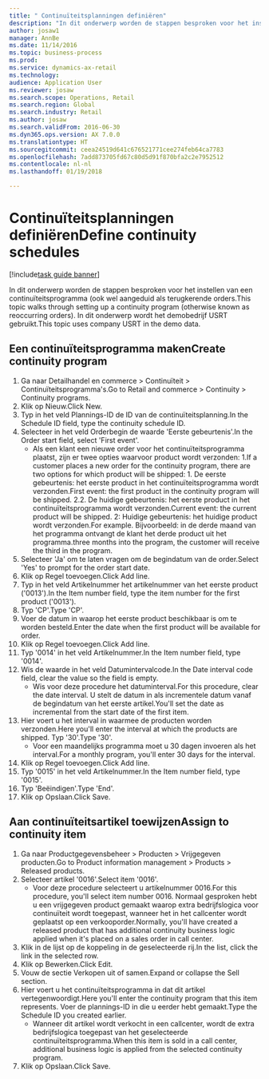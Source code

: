```yaml
--- 
title: " Continuïteitsplanningen definiëren"
description: "In dit onderwerp worden de stappen besproken voor het instellen van een continuïteitsprogramma (ook wel aangeduid als terugkerende orders."
author: josaw1
manager: AnnBe
ms.date: 11/14/2016
ms.topic: business-process
ms.prod: 
ms.service: dynamics-ax-retail
ms.technology: 
audience: Application User
ms.reviewer: josaw
ms.search.scope: Operations, Retail
ms.search.region: Global
ms.search.industry: Retail
ms.author: josaw
ms.search.validFrom: 2016-06-30
ms.dyn365.ops.version: AX 7.0.0
ms.translationtype: HT
ms.sourcegitcommit: ceea24519d641c676521771cee274feb64ca7783
ms.openlocfilehash: 7add873705fd67c80d5d91f870bfa2c2e7952512
ms.contentlocale: nl-nl
ms.lasthandoff: 01/19/2018

---
```

# <a name="define-continuity-schedules"></a><span data-ttu-id="12988-103"> Continuïteitsplanningen definiëren</span><span class="sxs-lookup"><span data-stu-id="12988-103">Define continuity schedules</span></span>

[!include[task guide banner](../includes/task-guide-banner.md)]

<span data-ttu-id="12988-104">In dit onderwerp worden de stappen besproken voor het instellen van een continuïteitsprogramma (ook wel aangeduid als terugkerende orders.</span><span class="sxs-lookup"><span data-stu-id="12988-104">This topic walks through setting up a continuity program (otherwise known as reoccurring orders).</span></span> <span data-ttu-id="12988-105">In dit onderwerp wordt het demobedrijf USRT gebruikt.</span><span class="sxs-lookup"><span data-stu-id="12988-105">This topic uses company USRT in the demo data.</span></span>


## <a name="create-continuity-program"></a><span data-ttu-id="12988-106">Een continuïteitsprogramma maken</span><span class="sxs-lookup"><span data-stu-id="12988-106">Create continuity program</span></span>
1. <span data-ttu-id="12988-107">Ga naar Detailhandel en commerce > Continuïteit > Continuïteitsprogramma's.</span><span class="sxs-lookup"><span data-stu-id="12988-107">Go to Retail and commerce > Continuity > Continuity programs.</span></span>
2. <span data-ttu-id="12988-108">Klik op Nieuw.</span><span class="sxs-lookup"><span data-stu-id="12988-108">Click New.</span></span>
3. <span data-ttu-id="12988-109">Typ in het veld Plannings-ID de ID van de continuïteitsplanning.</span><span class="sxs-lookup"><span data-stu-id="12988-109">In the Schedule ID field, type the continuity schedule ID.</span></span>
4. <span data-ttu-id="12988-110">Selecteer in het veld Orderbegin de waarde 'Eerste gebeurtenis'.</span><span class="sxs-lookup"><span data-stu-id="12988-110">In the Order start field, select 'First event'.</span></span>
    * <span data-ttu-id="12988-111">Als een klant een nieuwe order voor het continuïteitsprogramma plaatst, zijn er twee opties waarvoor product wordt verzonden: 1.</span><span class="sxs-lookup"><span data-stu-id="12988-111">If a customer places a new order for the continuity program, there are two options for which product will be shipped:  1.</span></span> <span data-ttu-id="12988-112">De eerste gebeurtenis: het eerste product in het continuïteitsprogramma wordt verzonden.</span><span class="sxs-lookup"><span data-stu-id="12988-112">First event: the first product in the continuity program will be shipped.</span></span>  <span data-ttu-id="12988-113">2.</span><span class="sxs-lookup"><span data-stu-id="12988-113">2.</span></span> <span data-ttu-id="12988-114">De huidige gebeurtenis: het eerste product in het continuïteitsprogramma wordt verzonden.</span><span class="sxs-lookup"><span data-stu-id="12988-114">Current event: the current product will be shipped.</span></span> <span data-ttu-id="12988-115">2: Huidige gebeurtenis: het huidige product wordt verzonden.</span><span class="sxs-lookup"><span data-stu-id="12988-115">For example.</span></span> <span data-ttu-id="12988-116">Bijvoorbeeld: in de derde maand van het programma ontvangt de klant het derde product uit het programma.</span><span class="sxs-lookup"><span data-stu-id="12988-116">three months into the program, the customer will receive the third in the program.</span></span>  
5. <span data-ttu-id="12988-117">Selecteer 'Ja' om te laten vragen om de begindatum van de order.</span><span class="sxs-lookup"><span data-stu-id="12988-117">Select 'Yes' to prompt for the order start date.</span></span>
6. <span data-ttu-id="12988-118">Klik op Regel toevoegen.</span><span class="sxs-lookup"><span data-stu-id="12988-118">Click Add line.</span></span>
7. <span data-ttu-id="12988-119">Typ in het veld Artikelnummer het artikelnummer van het eerste product ('0013').</span><span class="sxs-lookup"><span data-stu-id="12988-119">In the Item number field, type the item number for the first product ('0013').</span></span>
8. <span data-ttu-id="12988-120">Typ 'CP'.</span><span class="sxs-lookup"><span data-stu-id="12988-120">Type 'CP'.</span></span>
9. <span data-ttu-id="12988-121">Voer de datum in waarop het eerste product beschikbaar is om te worden besteld.</span><span class="sxs-lookup"><span data-stu-id="12988-121">Enter the date when the first product will be available for order.</span></span>
10. <span data-ttu-id="12988-122">Klik op Regel toevoegen.</span><span class="sxs-lookup"><span data-stu-id="12988-122">Click Add line.</span></span>
11. <span data-ttu-id="12988-123">Typ '0014' in het veld Artikelnummer.</span><span class="sxs-lookup"><span data-stu-id="12988-123">In the Item number field, type '0014'.</span></span>
12. <span data-ttu-id="12988-124">Wis de waarde in het veld Datumintervalcode.</span><span class="sxs-lookup"><span data-stu-id="12988-124">In the Date interval code field, clear the value so the field is empty.</span></span>
    * <span data-ttu-id="12988-125">Wis voor deze procedure het datuminterval.</span><span class="sxs-lookup"><span data-stu-id="12988-125">For this procedure, clear the date interval.</span></span> <span data-ttu-id="12988-126">U stelt de datum in als incrementele datum vanaf de begindatum van het eerste artikel.</span><span class="sxs-lookup"><span data-stu-id="12988-126">You'll set the date as incremental from the start date of the first item.</span></span>  
13. <span data-ttu-id="12988-127">Hier voert u het interval in waarmee de producten worden verzonden.</span><span class="sxs-lookup"><span data-stu-id="12988-127">Here you'll enter the interval at which the products are shipped.</span></span> <span data-ttu-id="12988-128">Typ '30'.</span><span class="sxs-lookup"><span data-stu-id="12988-128">Type '30'.</span></span>
    * <span data-ttu-id="12988-129">Voor een maandelijks programma moet u 30 dagen invoeren als het interval.</span><span class="sxs-lookup"><span data-stu-id="12988-129">For a monthly program, you'll enter 30 days for the interval.</span></span>  
14. <span data-ttu-id="12988-130">Klik op Regel toevoegen.</span><span class="sxs-lookup"><span data-stu-id="12988-130">Click Add line.</span></span>
15. <span data-ttu-id="12988-131">Typ '0015' in het veld Artikelnummer.</span><span class="sxs-lookup"><span data-stu-id="12988-131">In the Item number field, type '0015'.</span></span>
16. <span data-ttu-id="12988-132">Typ 'Beëindigen'.</span><span class="sxs-lookup"><span data-stu-id="12988-132">Type 'End'.</span></span>
17. <span data-ttu-id="12988-133">Klik op Opslaan.</span><span class="sxs-lookup"><span data-stu-id="12988-133">Click Save.</span></span>

## <a name="assign-to-continuity-item"></a><span data-ttu-id="12988-134">Aan continuïteitsartikel toewijzen</span><span class="sxs-lookup"><span data-stu-id="12988-134">Assign to continuity item</span></span>
1. <span data-ttu-id="12988-135">Ga naar Productgegevensbeheer > Producten > Vrijgegeven producten.</span><span class="sxs-lookup"><span data-stu-id="12988-135">Go to Product information management > Products > Released products.</span></span>
2. <span data-ttu-id="12988-136">Selecteer artikel '0016'.</span><span class="sxs-lookup"><span data-stu-id="12988-136">Select item '0016'.</span></span>
    * <span data-ttu-id="12988-137">Voor deze procedure selecteert u artikelnummer 0016.</span><span class="sxs-lookup"><span data-stu-id="12988-137">For this procedure, you'll select item number 0016.</span></span> <span data-ttu-id="12988-138">Normaal gesproken hebt u een vrijgegeven product gemaakt waarop extra bedrijfslogica voor continuïteit wordt toegepast, wanneer het in het callcenter wordt geplaatst op een verkooporder.</span><span class="sxs-lookup"><span data-stu-id="12988-138">Normally, you'll have created a released product that has additional continuity business logic applied when it's placed on a sales order in call center.</span></span>  
3. <span data-ttu-id="12988-139">Klik in de lijst op de koppeling in de geselecteerde rij.</span><span class="sxs-lookup"><span data-stu-id="12988-139">In the list, click the link in the selected row.</span></span>
4. <span data-ttu-id="12988-140">Klik op Bewerken.</span><span class="sxs-lookup"><span data-stu-id="12988-140">Click Edit.</span></span>
5. <span data-ttu-id="12988-141">Vouw de sectie Verkopen uit of samen.</span><span class="sxs-lookup"><span data-stu-id="12988-141">Expand or collapse the Sell section.</span></span>
6. <span data-ttu-id="12988-142">Hier voert u het continuïteitsprogramma in dat dit artikel vertegenwoordigt.</span><span class="sxs-lookup"><span data-stu-id="12988-142">Here you'll enter the continuity program that this item represents.</span></span> <span data-ttu-id="12988-143">Voer de plannings-ID in die u eerder hebt gemaakt.</span><span class="sxs-lookup"><span data-stu-id="12988-143">Type the Schedule ID you created earlier.</span></span>
    * <span data-ttu-id="12988-144">Wanneer dit artikel wordt verkocht in een callcenter, wordt de extra bedrijfslogica toegepast van het geselecteerde continuïteitsprogramma.</span><span class="sxs-lookup"><span data-stu-id="12988-144">When this item is sold in a call center, additional business logic is applied from the selected continuity program.</span></span>  
7. <span data-ttu-id="12988-145">Klik op Opslaan.</span><span class="sxs-lookup"><span data-stu-id="12988-145">Click Save.</span></span>


